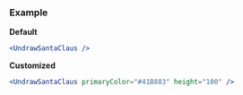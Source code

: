 ### Example

**Default**
```jsx
<UndrawSantaClaus />
```

**Customized**
```jsx
<UndrawSantaClaus primaryColor="#41B883" height="100" />
```
